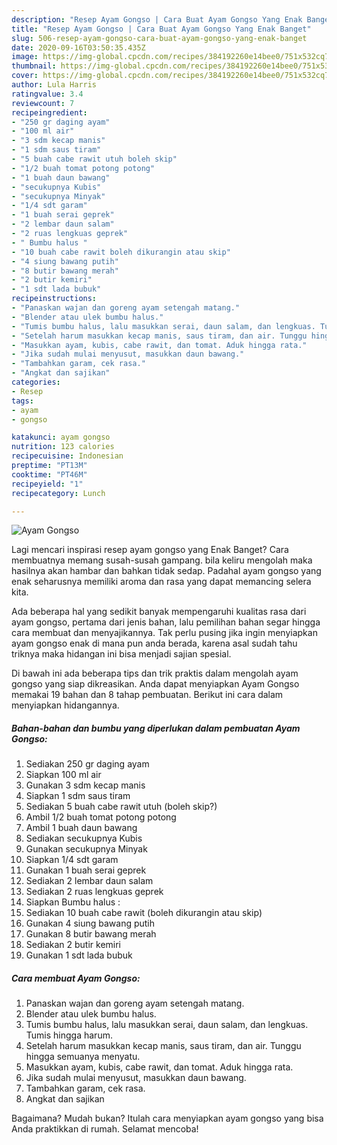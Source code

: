 ```yaml
---
description: "Resep Ayam Gongso | Cara Buat Ayam Gongso Yang Enak Banget"
title: "Resep Ayam Gongso | Cara Buat Ayam Gongso Yang Enak Banget"
slug: 506-resep-ayam-gongso-cara-buat-ayam-gongso-yang-enak-banget
date: 2020-09-16T03:50:35.435Z
image: https://img-global.cpcdn.com/recipes/384192260e14bee0/751x532cq70/ayam-gongso-foto-resep-utama.jpg
thumbnail: https://img-global.cpcdn.com/recipes/384192260e14bee0/751x532cq70/ayam-gongso-foto-resep-utama.jpg
cover: https://img-global.cpcdn.com/recipes/384192260e14bee0/751x532cq70/ayam-gongso-foto-resep-utama.jpg
author: Lula Harris
ratingvalue: 3.4
reviewcount: 7
recipeingredient:
- "250 gr daging ayam"
- "100 ml air"
- "3 sdm kecap manis"
- "1 sdm saus tiram"
- "5 buah cabe rawit utuh boleh skip"
- "1/2 buah tomat potong potong"
- "1 buah daun bawang"
- "secukupnya Kubis"
- "secukupnya Minyak"
- "1/4 sdt garam"
- "1 buah serai geprek"
- "2 lembar daun salam"
- "2 ruas lengkuas geprek"
- " Bumbu halus "
- "10 buah cabe rawit boleh dikurangin atau skip"
- "4 siung bawang putih"
- "8 butir bawang merah"
- "2 butir kemiri"
- "1 sdt lada bubuk"
recipeinstructions:
- "Panaskan wajan dan goreng ayam setengah matang."
- "Blender atau ulek bumbu halus."
- "Tumis bumbu halus, lalu masukkan serai, daun salam, dan lengkuas. Tumis hingga harum."
- "Setelah harum masukkan kecap manis, saus tiram, dan air. Tunggu hingga semuanya menyatu."
- "Masukkan ayam, kubis, cabe rawit, dan tomat. Aduk hingga rata."
- "Jika sudah mulai menyusut, masukkan daun bawang."
- "Tambahkan garam, cek rasa."
- "Angkat dan sajikan"
categories:
- Resep
tags:
- ayam
- gongso

katakunci: ayam gongso 
nutrition: 123 calories
recipecuisine: Indonesian
preptime: "PT13M"
cooktime: "PT46M"
recipeyield: "1"
recipecategory: Lunch

---
```



![Ayam Gongso](https://img-global.cpcdn.com/recipes/384192260e14bee0/751x532cq70/ayam-gongso-foto-resep-utama.jpg)

Lagi mencari inspirasi resep ayam gongso yang Enak Banget? Cara membuatnya memang susah-susah gampang. bila keliru mengolah maka hasilnya akan hambar dan bahkan tidak sedap. Padahal ayam gongso yang enak seharusnya memiliki aroma dan rasa yang dapat memancing selera kita.



Ada beberapa hal yang sedikit banyak mempengaruhi kualitas rasa dari ayam gongso, pertama dari jenis bahan, lalu pemilihan bahan segar hingga cara membuat dan menyajikannya. Tak perlu pusing jika ingin menyiapkan ayam gongso enak di mana pun anda berada, karena asal sudah tahu triknya maka hidangan ini bisa menjadi sajian spesial.


Di bawah ini ada beberapa tips dan trik praktis dalam mengolah ayam gongso yang siap dikreasikan. Anda dapat menyiapkan Ayam Gongso memakai 19 bahan dan 8 tahap pembuatan. Berikut ini cara dalam menyiapkan hidangannya.

<!--inarticleads1-->

##### Bahan-bahan dan bumbu yang diperlukan dalam pembuatan Ayam Gongso:

1. Sediakan 250 gr daging ayam
1. Siapkan 100 ml air
1. Gunakan 3 sdm kecap manis
1. Siapkan 1 sdm saus tiram
1. Sediakan 5 buah cabe rawit utuh (boleh skip?)
1. Ambil 1/2 buah tomat potong potong
1. Ambil 1 buah daun bawang
1. Sediakan secukupnya Kubis
1. Gunakan secukupnya Minyak
1. Siapkan 1/4 sdt garam
1. Gunakan 1 buah serai geprek
1. Sediakan 2 lembar daun salam
1. Sediakan 2 ruas lengkuas geprek
1. Siapkan  Bumbu halus :
1. Sediakan 10 buah cabe rawit (boleh dikurangin atau skip)
1. Gunakan 4 siung bawang putih
1. Gunakan 8 butir bawang merah
1. Sediakan 2 butir kemiri
1. Gunakan 1 sdt lada bubuk




<!--inarticleads2-->

##### Cara membuat Ayam Gongso:

1. Panaskan wajan dan goreng ayam setengah matang.
1. Blender atau ulek bumbu halus.
1. Tumis bumbu halus, lalu masukkan serai, daun salam, dan lengkuas. Tumis hingga harum.
1. Setelah harum masukkan kecap manis, saus tiram, dan air. Tunggu hingga semuanya menyatu.
1. Masukkan ayam, kubis, cabe rawit, dan tomat. Aduk hingga rata.
1. Jika sudah mulai menyusut, masukkan daun bawang.
1. Tambahkan garam, cek rasa.
1. Angkat dan sajikan




Bagaimana? Mudah bukan? Itulah cara menyiapkan ayam gongso yang bisa Anda praktikkan di rumah. Selamat mencoba!
